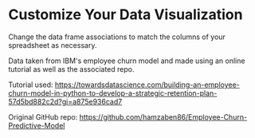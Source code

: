 # Customize Your Data Visualization

Change the data frame associations to match the columns of your spreadsheet as necessary.

Data taken from IBM's employee churn model and made using an online tutorial as well as the associated repo.

Tutorial used: https://towardsdatascience.com/building-an-employee-churn-model-in-python-to-develop-a-strategic-retention-plan-57d5bd882c2d?gi=a875e936cad7

Original GitHub repo: https://github.com/hamzaben86/Employee-Churn-Predictive-Model
